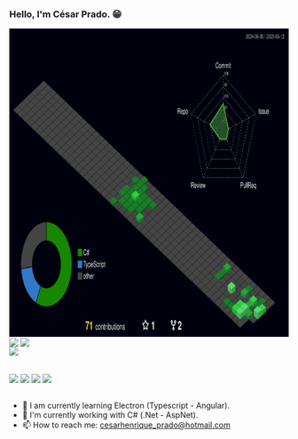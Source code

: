 ### Hello, I'm César Prado. 😁

<img align="center" alt="3D Profile Stats" height="555" src="./profile-3d-contrib/profile-night-green.svg"/>
<div style="display: inline-block;">
  <img align="center" height="160" src="http://github-profile-summary-cards.vercel.app/api/cards/profile-details?username=CesarPradoJr&theme=dracula"/>
  <img align="center" height="160" src="http://github-profile-summary-cards.vercel.app/api/cards/productive-time?username=CesarPradoJr&theme=dracula&utcOffset=8"/>
</div>
<br>
<div">
  <img src="https://skillicons.dev/icons?i=cs,dotnet,angular,nodejs,ts,css,html,electron,docker,postgres,mysql,azure,vscode,visualstudio,postman"  />
</div>
 
 ##
 
<div>
  <a href="https://www.linkedin.com/in/c%C3%A9sar-prado-68350b136/" target="_blank"><img src="https://img.shields.io/badge/LinkedIn-0077B5?style=for-the-badge&logo=linkedin&logoColor=white" target="_blank"></a>
  <a href="https://discord.gg/G74j72h" target="_blank"><img src="https://img.shields.io/badge/Discord-7289DA?style=for-the-badge&logo=discord&logoColor=white" target="_blank"></a>
  <a href="https://mail.google.com/mail/u/cesarjunior95@gmail.com" target="_blank"><img src="https://img.shields.io/badge/Gmail-D14836?style=for-the-badge&logo=gmail&logoColor=white" target="_blank"></a>
  <a href="https://twitter.com/CsarPra57172065" target="_blank"><img src="https://img.shields.io/badge/Twitter-1DA1F2?style=for-the-badge&logo=twitter&logoColor=white" target="_blank"></a>
</div>

##

- 🌱 I am currently learning Electron (Typescript - Angular).
- 🔭 I'm currently working with C# (.Net - AspNet).
- 📫 How to reach me: cesarhenrique_prado@hotmail.com

##
